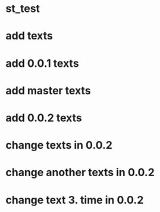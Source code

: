 # st_test

# add texts

# add 0.0.1 texts

# add master texts

# add 0.0.2 texts

# change texts in 0.0.2

# change another texts in 0.0.2

# change text 3. time in 0.0.2
